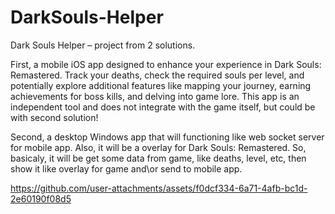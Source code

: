 # DarkSouls-Helper
Dark Souls Helper – project from 2 solutions.

First, a mobile iOS app designed to enhance your experience in Dark Souls: Remastered. Track your deaths, check the required souls per level, and potentially explore additional features like mapping your journey, earning achievements for boss kills, and delving into game lore.
This app is an independent tool and does not integrate with the game itself, but could be with second solution!

Second, a desktop Windows app that will functioning like web socket server for mobile app. Also, it will be a overlay for Dark Souls: Remastered. So, basicaly, it will be get some data from game, like deaths, level, etc, then show it like overlay for game and\or send to mobile app.

https://github.com/user-attachments/assets/f0dcf334-6a71-4afb-bc1d-2e60190f08d5
